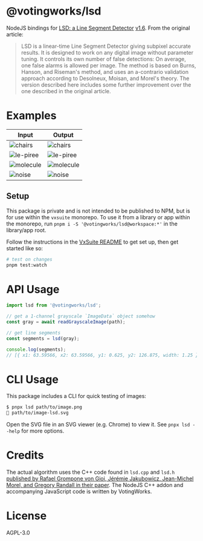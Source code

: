 # @votingworks/lsd

NodeJS bindings for
[LSD: a Line Segment Detector](http://www.ipol.im/pub/art/2012/gjmr-lsd/)
[v1.6](http://www.ipol.im/pub/art/2012/gjmr-lsd/lsd_1.6.zip). From the original
article:

> LSD is a linear-time Line Segment Detector giving subpixel accurate results.
> It is designed to work on any digital image without parameter tuning. It
> controls its own number of false detections: On average, one false alarms is
> allowed per image. The method is based on Burns, Hanson, and Riseman's method,
> and uses an a-contrario validation approach according to Desolneux, Moisan,
> and Morel's theory. The version described here includes some further
> improvement over the one described in the original article.

# Examples

| Input                            | Output                               |
| -------------------------------- | ------------------------------------ |
| ![chairs](./docs/chairs.png)     | ![chairs](./docs/chairs-lsd.svg)     |
| ![le-piree](./docs/le-piree.png) | ![le-piree](./docs/le-piree-lsd.svg) |
| ![molecule](./docs/molecule.png) | ![molecule](./docs/molecule-lsd.svg) |
| ![noise](./docs/noise.png)       | ![noise](./docs/noise-lsd.svg)       |

## Setup

This package is private and is not intended to be published to NPM, but is for
use within the `vxsuite` monorepo. To use it from a library or app within the
monorepo, run `pnpm i -S '@votingworks/lsd@workspace:*'` in the library/app
root.

Follow the instructions in the [VxSuite README](../../README.md) to get set up,
then get started like so:

```sh
# test on changes
pnpm test:watch
```

# API Usage

```ts
import lsd from '@votingworks/lsd';

// get a 1-channel grayscale `ImageData` object somehow
const gray = await readGrayscaleImage(path);

// get line segments
const segments = lsd(gray);

console.log(segments);
// [{ x1: 63.59566, x2: 63.59566, y1: 0.625, y2: 126.875, width: 1.25 }, …]
```

# CLI Usage

This package includes a CLI for quick testing of images:

```sh
$ pnpx lsd path/to/image.png
📝 path/to/image-lsd.svg
```

Open the SVG file in an SVG viewer (e.g. Chrome) to view it. See
`pnpx lsd --help` for more options.

# Credits

The actual algorithm uses the C++ code found in `lsd.cpp` and `lsd.h`
[published by Rafael Grompone von Gioi, Jérémie Jakubowicz, Jean-Michel Morel, and Gregory Randall in their paper](http://www.ipol.im/pub/art/2012/gjmr-lsd/).
The NodeJS C++ addon and accompanying JavaScript code is written by VotingWorks.

# License

AGPL-3.0
